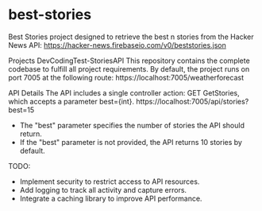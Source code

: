 # best-stories
Best Stories
 project designed to retrieve the best n stories from the Hacker News API: https://hacker-news.firebaseio.com/v0/beststories.json 

Projects
DevCodingTest-StoriesAPI
This repository contains the complete codebase to fulfill all project requirements.
By default, the project runs on port 7005 at the following route:
https://localhost:7005/weatherforecast

API Details
The API includes a single controller action:
GET GetStories, which accepts a parameter best={int}.
https://localhost:7005/api/stories?best=15

- The "best" parameter specifies the number of stories the API should return.
- If the "best" parameter is not provided, the API returns 10 stories by default.

TODO:
- Implement security to restrict access to API resources.
- Add logging to track all activity and capture errors.
- Integrate a caching library to improve API performance.